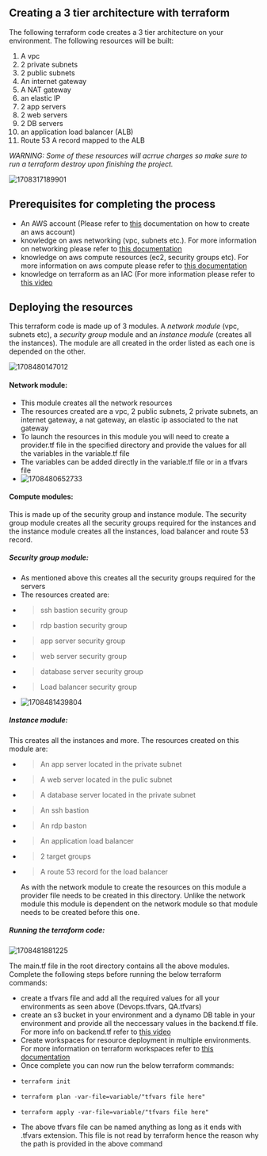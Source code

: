 ## Creating a 3 tier architecture with terraform

The following terraform code creates a 3 tier architecture on your environment. The following resources will be built:

1. A vpc
2. 2 private subnets
3. 2 public subnets
4. An internet gateway
5. A NAT gateway
6. an elastic IP
7. 2 app servers
8. 2 web servers
9. 2 DB servers
10. an application load balancer (ALB)
11. Route 53 A record mapped to the ALB

*WARNING: Some of these resources will acrrue charges so make sure to run a terraform destroy upon finishing the project.*

![1708317189901](image/README/1708317189901.png)

## Prerequisites for completing the process

* An AWS account (Please refer to [this](https://docs.aws.amazon.com/accounts/latest/reference/manage-acct-creating.html) documentation on how to create an aws account)
* knowledge on aws networking (vpc, subnets etc.). For more information on networking please refer to [this documentation](https://aws.amazon.com/products/networking/)
* knowledge on aws compute resources (ec2, security groups etc). For more information on aws compute please refer to [this documentation](https://docs.aws.amazon.com/whitepapers/latest/aws-overview/compute-services.html)
* knowledge on terraform as an IAC (For more information please refer to [this video](https://www.youtube.com/watch?v=7xngnjfIlK4)

## Deploying the resources

This terraform code is made up of 3 modules. A *network module* (vpc, subnets etc), a *security group* module and an *instance module* (creates all the instances). The module are all created in the order listed as each one is depended on the other. 

![1708480147012](image/README/1708480147012.png)

#### Network module:

* This module creates all the network resources
* The resources created are a vpc, 2 public subnets, 2 private subnets, an internet gateway, a nat gateway, an elastic ip associated to the nat gateway
* To launch the resources in this module you will need to create a provider.tf file in the specified directory and provide the values for all the variables in the variable.tf file
* The variables can be added directly in the variable.tf file or in a tfvars file
* ![1708480652733](image/README/1708480652733.png)

#### Compute modules:

This is made up of the security group and instance module. The security group module creates all the security groups required for the instances and the instance module creates all the instances, load balancer and route 53 record. 

##### Security group module:

* As mentioned above this creates all the security groups required for the servers
* The resources created are:
* > ssh bastion security group
  >
* > rdp bastion security group
  >
* > app server security group
  >
* > web server security group
  >
* > database server security group
  >
* > Load balancer security group
  >
* ![1708481439804](image/README/1708481439804.png)

##### Instance module:

This creates all the instances and more. The resources created on this module are:

* > An app server located in the private subnet
  >
* > A web server located in the pulic subnet
  >
* > A database server located in the private subnet
  >
* > An ssh bastion
  >
* > An rdp baston
  >
* > An application load balancer
  >
* > 2 target groups
  >
* > A route 53 record for the load balancer
  >

  As with the network module to create the resources on this module a provider file needs to be created in this directory. Unlike the network module this module is dependent on the network module so that module needs to be created before this one. 

##### Running the terraform code:

![1708481881225](image/README/1708481881225.png)

The main.tf file in the root directory contains all the above modules. Complete the following steps before running the below terraform commands:

* create a tfvars file and add all the required values for all your environments as seen above (Devops.tfvars, QA.tfvars)
* create an s3 bucket in your environment and a dynamo DB table in your environment and provide all the neccessary values in the backend.tf file. For more info on backend.tf refer to [this video](https://www.youtube.com/watch?v=o04xfWEouKM)
* Create workspaces for resource deployment in multiple environments. For more information on terraform workspaces refer to [this documentation](https://spacelift.io/blog/terraform-workspaces)
* Once complete you can now run the below terraform commands:
* ```
  terraform init
  ```
* ```
  terraform plan -var-file=variable/"tfvars file here"
  ```
* ```
  terraform apply -var-file=variable/"tfvars file here"
  ```
* The above tfvars file can be named anything as long as it ends with .tfvars extension. This file is not read by terraform hence the reason why the path is provided in the above command
